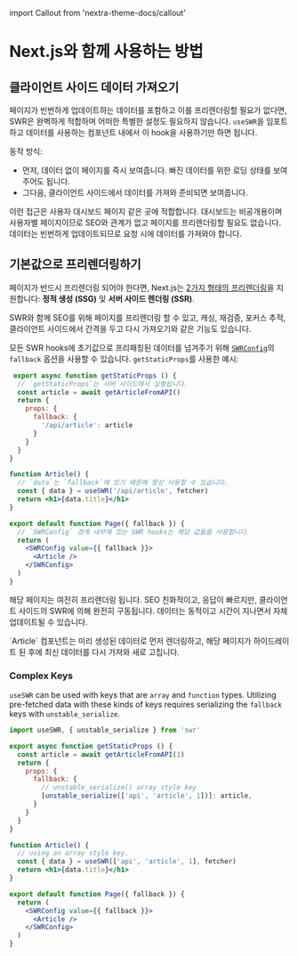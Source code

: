 import Callout from 'nextra-theme-docs/callout'

# Next.js와 함께 사용하는 방법

## 클라이언트 사이드 데이터 가져오기

페이지가 빈번하게 업데이트하는 데이터를 포함하고 이를 프리렌더링할 필요가 없다면, SWR은 완벽하게 적합하며 어떠한 특별한 설정도 필요하지 않습니다. `useSWR`을 임포트하고 데이터를 사용하는 컴포넌트 내에서 이 hook을 사용하기만 하면 됩니다.

동작 방식:

- 먼저, 데이터 없이 페이지를 즉시 보여줍니다. 빠진 데이터를 위한 로딩 상태를 보여주어도 됩니다.
- 그다음, 클라이언트 사이드에서 데이터를 가져와 준비되면 보여줍니다.

이런 접근은 사용자 대시보드 페이지 같은 곳에 적합합니다. 대시보드는 비공개용이며 사용자별 페이지이므로 SEO와 관계가 없고 페이지를 프리렌더링할 필요도 없습니다. 데이터는 빈번하게 업데이트되므로 요청 시에 데이터를 가져와야 합니다.

## 기본값으로 프리렌더링하기

페이지가 반드시 프리렌더링 되어야 한다면, Next.js는 [2가지 형태의 프리렌더링](https://nextjs.org/docs/basic-features/data-fetching)을 지원합니다:
**정적 생성 (SSG)** 및 **서버 사이드 렌더링 (SSR)**.

SWR와 함께 SEO를 위해 페이지를 프리렌더링 할 수 있고, 캐싱, 재검증, 포커스 추적, 클라이언트 사이드에서 간격을 두고 다시 가져오기와 같은 기능도 있습니다.

모든 SWR hooks에 초기값으로 프리패칭된 데이터를 넘겨주기 위해 [`SWRConfig`](/docs/global-configuration)의 `fallback` 옵션을 사용할 수 있습니다.
`getStaticProps`를 사용한 예시:

```jsx
 export async function getStaticProps () {
  // `getStaticProps`는 서버 사이드에서 실행됩니다.
  const article = await getArticleFromAPI()
  return {
    props: {
      fallback: {
        '/api/article': article
      }
    }
  }
}

function Article() {
  // `data`는 `fallback`에 있기 때문에 항상 사용할 수 있습니다.
  const { data } = useSWR('/api/article', fetcher)
  return <h1>{data.title}</h1>
}

export default function Page({ fallback }) {
  // `SWRConfig` 경계 내부에 있는 SWR hooks는 해당 값들을 사용합니다.
  return (
    <SWRConfig value={{ fallback }}>
      <Article />
    </SWRConfig>
  )
}
```

해당 페이지는 여전히 프리렌더링 됩니다. SEO 친화적이고, 응답이 빠르지만, 클라이언트 사이드의 SWR에 의해 완전히 구동됩니다. 데이터는 동적이고 시간이 지나면서 자체 업데이트될 수 있습니다.

<Callout emoji="💡">
  `Article` 컴포넌트는 미리 생성된 데이터로 먼저 렌더링하고, 해당 페이지가 하이드레이트 된 후에 최신 데이터를 다시 가져와 새로 고칩니다. 
</Callout>

### Complex Keys

`useSWR` can be used with keys that are `array` and `function` types. Utilizing pre-fetched data with these kinds of keys requires serializing the `fallback` keys with `unstable_serialize`.

```jsx
import useSWR, { unstable_serialize } from 'swr'

export async function getStaticProps () {
  const article = await getArticleFromAPI(1)
  return {
    props: {
      fallback: {
        // unstable_serialize() array style key
        [unstable_serialize(['api', 'article', 1])]: article,
      }
    }
  }
}

function Article() {
  // using an array style key.
  const { data } = useSWR(['api', 'article', 1], fetcher)
  return <h1>{data.title}</h1>
}

export default function Page({ fallback }) {
  return (
    <SWRConfig value={{ fallback }}>
      <Article />
    </SWRConfig>
  )
}
```